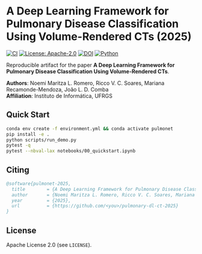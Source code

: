 # A Deep Learning Framework for Pulmonary Disease Classification Using Volume-Rendered CTs (2025)

[![CI](https://github.com/<you>/pulmonary-dl-ct-2025/actions/workflows/ci.yml/badge.svg)](https://github.com/<you>/pulmonary-dl-ct-2025/actions)
[![License: Apache-2.0](https://img.shields.io/badge/License-Apache_2.0-blue.svg)](LICENSE)
[![DOI](https://zenodo.org/badge/DOI/10.5281/zenodo.TBD.svg)](https://doi.org/10.5281/zenodo.TBD)
[![Python](https://img.shields.io/badge/python-3.9%2B-brightgreen.svg)](https://www.python.org/)

Reproducible artifact for the paper **A Deep Learning Framework for Pulmonary Disease Classification Using Volume-Rendered CTs**.

**Authors**: Noemi Maritza L. Romero, Ricco V. C. Soares, Mariana Recamonde-Mendoza, João L. D. Comba  
**Affiliation**: Instituto de Informática, UFRGS

## Quick Start

```bash
conda env create -f environment.yml && conda activate pulmonet
pip install -e .
python scripts/run_demo.py
pytest -q
pytest --nbval-lax notebooks/00_quickstart.ipynb
```

## Citing

```bibtex
@software{pulmonet-2025,
  title        = {A Deep Learning Framework for Pulmonary Disease Classification Using Volume-Rendered CTs},
  author       = {Noemi Maritza L. Romero, Ricco V. C. Soares, Mariana Recamonde-Mendoza, João L. D. Comba},
  year         = {2025},
  url          = {https://github.com/<you>/pulmonary-dl-ct-2025}
}
```

## License
Apache License 2.0 (see `LICENSE`).
